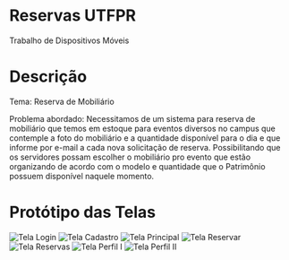 # Reservas UTFPR
Trabalho de Dispositivos Móveis 

# Descrição
Tema: Reserva de Mobiliário

Problema abordado:
Necessitamos de um sistema para reserva de mobiliário que temos em estoque para eventos diversos no campus que contemple a foto do mobiliário e a quantidade disponível para o dia e que informe por e-mail a cada nova solicitação de reserva.
Possibilitando que os servidores possam escolher o mobiliário pro evento que estão organizando de acordo com o modelo e quantidade que o Patrimônio possuem disponível naquele momento.

# Protótipo das Telas
![Tela Login](https://github.com/Fabi-ribeiro/ReservasUTFPR/blob/main/Imagens/Tela%20de%20Login.jpeg)
![Tela Cadastro](https://github.com/Fabi-ribeiro/ReservasUTFPR/blob/main/Imagens/Tela%20de%20Cadastro%20de%20Conta.jpeg)
![Tela Principal](https://github.com/Fabi-ribeiro/ReservasUTFPR/blob/main/Imagens/Tela%20Principal.jpeg)
![Tela Reservar](https://github.com/Fabi-ribeiro/ReservasUTFPR/blob/main/Imagens/Tela%20de%20Reserva.jpeg)
![Tela Reservas](https://github.com/Fabi-ribeiro/ReservasUTFPR/blob/main/Imagens/Tela%20de%20Reservas.jpeg)
![Tela Perfil I](https://github.com/Fabi-ribeiro/ReservasUTFPR/blob/main/Imagens/Tela%20de%20Perfil%20I.jpeg)
![Tela Perfil II](https://github.com/Fabi-ribeiro/ReservasUTFPR/blob/main/Imagens/Tela%20de%20Perfil%20II.jpeg)
